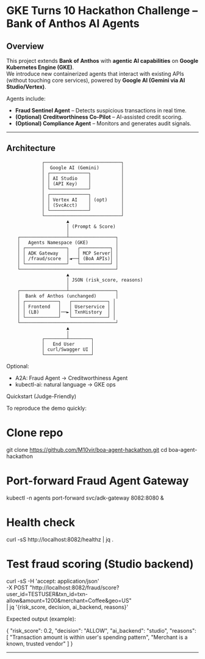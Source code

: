 # GKE Turns 10 Hackathon Challenge – Bank of Anthos AI Agents

## Overview
This project extends **Bank of Anthos** with **agentic AI capabilities** on **Google Kubernetes Engine (GKE)**.  
We introduce new containerized agents that interact with existing APIs (without touching core services), powered by **Google AI (Gemini via AI Studio/Vertex)**.  

Agents include:
- **Fraud Sentinel Agent** – Detects suspicious transactions in real time.
- **(Optional) Creditworthiness Co-Pilot** – AI-assisted credit scoring.
- **(Optional) Compliance Agent** – Monitors and generates audit signals.

---

## Architecture

                 ┌────────────────────────────┐
                 │  Google AI (Gemini)        │
                 │ ┌──────────────┐           │
                 │ │ AI Studio    │           │
                 │ │ (API Key)    │           │
                 │ └──────────────┘           │
                 │ ┌──────────────┐           │
                 │ │ Vertex AI    │ (opt)     │
                 │ │ (SvcAcct)    │           │
                 │ └──────────────┘           │
                 └────────────────────────────┘
                          ▲
                          │ (Prompt & Score)
                          │
        ┌─────────────────┴─────────────────┐
        │   Agents Namespace (GKE)          │
        │ ┌───────────────┐   ┌───────────┐ │
        │ │ ADK Gateway   │   │ MCP Server│ │
        │ │ /fraud/score  │◄──┤ (BoA APIs)│ │
        │ └───────────────┘   └───────────┘ │
        └───────────────────────────────────┘
                          ▲
                          │ JSON (risk_score, reasons)
                          │
        ┌─────────────────┴─────────────────┐
        │  Bank of Anthos (unchanged)       │
        │ ┌────────────┐   ┌─────────────┐ │
        │ │ Frontend   │   │ Userservice │ │
        │ │ (LB)       │──►│ TxnHistory  │ │
        │ └────────────┘   └─────────────┘ │
        └───────────────────────────────────┘
                          ▲
                          │
                 ┌────────┴────────┐
                 │   End User      │
                 │ curl/Swagger UI │
                 └─────────────────┘

  Optional:
  - A2A: Fraud Agent → Creditworthiness Agent
  - kubectl-ai: natural language → GKE ops

Quickstart (Judge-Friendly)

To reproduce the demo quickly:

# Clone repo
git clone https://github.com/M10vir/boa-agent-hackathon.git
cd boa-agent-hackathon

# Port-forward Fraud Agent Gateway
kubectl -n agents port-forward svc/adk-gateway 8082:8080 &

# Health check
curl -sS http://localhost:8082/healthz | jq .

# Test fraud scoring (Studio backend)
curl -sS -H 'accept: application/json' \
  -X POST "http://localhost:8082/fraud/score?user_id=TESTUSER&txn_id=txn-allow&amount=1200&merchant=Coffee&geo=US" \
  | jq '{risk_score, decision, ai_backend, reasons}'

Expected output (example):

{
  "risk_score": 0.2,
  "decision": "ALLOW",
  "ai_backend": "studio",
  "reasons": [
    "Transaction amount is within user's spending pattern",
    "Merchant is a known, trusted vendor"
  ]
}

---
